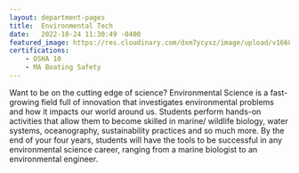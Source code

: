 ```yaml
---
layout: department-pages
title:  Environmental Tech
date:   2022-10-24 11:30:49 -0400
featured_image: https://res.cloudinary.com/dxm7ycyxz/image/upload/v1668016866/2022/04/chuttersnap-UmncJq4KPcA-unsplash-1-1536x1026_n3nh9i.jpg
certifications:
    - OSHA 10
    - MA Boating Safety 
---
```

Want to be on the cutting edge of science? Environmental Science is a fast-growing field full of innovation that investigates environmental problems and how it impacts our world around us. Students perform hands-on activities that allow them to become skilled in marine/ wildlife biology, water systems, oceanography, sustainability practices and so much more. By the end of your four years, students will have the tools to be successful in any environmental science career, ranging from a marine biologist to an environmental engineer.


